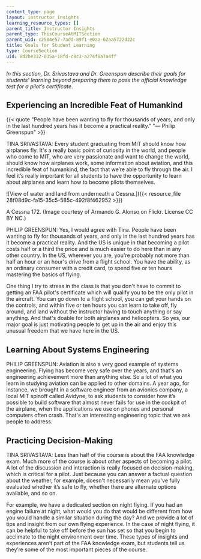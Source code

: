 ```yaml
---
content_type: page
layout: instructor_insights
learning_resource_types: []
parent_title: Instructor Insights
parent_type: ThisCourseAtMITSection
parent_uid: c2504e57-7add-89f1-e0aa-62aa5722d22c
title: Goals for Student Learning
type: CourseSection
uid: 8d2be332-035a-18fd-c8c3-a274f8a7a4ff
---
```


_In this section, Dr. Srivastava and Dr. Greenspun describe their goals for students’ learning beyond preparing them to pass the official knowledge test for a pilot’s certificate_.

Experiencing an Incredible Feat of Humankind
--------------------------------------------

{{< quote "People have been wanting to fly for thousands of years, and only in the last hundred years has it become a practical reality." "— Philip Greenspun" >}}

TINA SRIVASTAVA: Every student graduating from MIT should know how airplanes fly. It's a really basic point of curiosity in the world, and people who come to MIT, who are very passionate and want to change the world, should know how airplanes work, some information about aviation, and this incredible feat of humankind, the fact that we’re able to fly through the air. I feel it’s really important for all students to have the opportunity to learn about airplanes and learn how to become pilots themselves.

![View of water and land from underneath a Cessna.]({{< resource_file 28f08d9c-fa15-35c5-585c-492f8f462952 >}})

A Cessna 172. (Image courtesy of Armando G. Alonso on Flickr. License CC BY NC.)

PHILIP GREENSPUN: Yes, I would agree with Tina. People have been wanting to fly for thousands of years, and only in the last hundred years has it become a practical reality. And the US is unique in that becoming a pilot costs half or a third the price and is much easier to do here than in any other country. In the US, wherever you are, you're probably not more than half an hour or an hour's drive from a flight school. You have the ability, as an ordinary consumer with a credit card, to spend five or ten hours mastering the basics of flying.

One thing I try to stress in the class is that you don't have to commit to getting an FAA pilot's certificate which will qualify you to be the only pilot in the aircraft. You can go down to a flight school, you can get your hands on the controls, and within five or ten hours you can learn to take off, fly around, and land without the instructor having to touch anything or say anything. And that's doable for both airplanes and helicopters. So yes, our major goal is just motivating people to get up in the air and enjoy this unusual freedom that we have here in the US.

Learning About Systems Engineering
----------------------------------

PHILIP GREENSPUN: Aviation is also a very good example of systems engineering. Flying has become very safe over the years, and that's an engineering achievement more than anything else. So a lot of what you learn in studying aviation can be applied to other domains. A year ago, for instance, we brought in a software engineer from an avionics company, a local MIT spinoff called Avidyne, to ask students to consider how it’s possible to build software that almost never fails for use in the cockpit of the airplane, when the applications we use on phones and personal computers often crash. That's an interesting engineering topic that we ask people to address.

Practicing Decision-Making
--------------------------

TINA SRIVASTAVA: Less than half of the course is about the FAA knowledge exam. Much more of the course is about other aspects of becoming a pilot. A lot of the discussion and interaction is really focused on decision-making, which is critical for a pilot. Just because you can answer a factual question about the weather, for example, doesn't necessarily mean you've fully evaluated whether it’s safe to fly, whether there are alternate options available, and so on.

For example, we have a dedicated section on night flying. If you had an engine failure at night, what would you do that would be different from how you would handle a similar situation during the day? And we provide a lot of tips and insight from our own flying experience. In the case of night flying, it can be helpful to take off before the sun has set so that you begin to acclimate to the night environment over time. These types of insights and experiences aren’t part of the FAA knowledge exam, but students tell us they’re some of the most important pieces of the course.